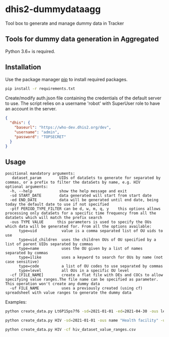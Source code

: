 # dhis2-dummydataagg

Tool box to generate and manage dummy data in Tracker

## Tools for dummy data generation in Aggregated

Python 3.6+ is required.

## Installation

Use the package manager [pip](https://pip.pypa.io/en/stable/) to install required packages.

```bash
pip install -r requirements.txt
```

Create/modify auth.json file containing the credentials of the default server to use. The script relies on a username 'robot' with SuperUser role to have an account in the server.

```json
{
  "dhis": {
    "baseurl": "https://who-dev.dhis2.org/dev",
    "username": "admin",
    "password": "TOPSECRET"
  }
}
```

## Usage

	positional mandatory arguments:
  	   dataset_param        UIDs of dataSets to generate for separated by commas, or a prefix to filter the dataSets by name, e.g. HIV
  	optional arguments:
	  -h, --help            show the help message and exit
	  -sd START_DATE        data generated will start from start date
	  -ed END_DATE          data will be generated until end date, being today the default date to use if not specified
	  -ptf PERIOD_TYPE_FILTER can be d, w, m, q, y    this options allows processing only dataSets for a specific time frequency from all the dataSets which will match the prefix search
	  -ous TYPE VALUE      this parameters is used to specify the OUs which data will be generated for. From all the options available:
	      type=uid           value is a comma separated list of OU uids to use
	      type=uid_children  uses the children OUs of OU specified by a list of parent UIDs separated by commas
	      type=name          uses the OU given by a list of names separated by commas
	      type=ilike         uses a keyword to search for OUs by name (not case sensitive)
	      type=code          a list of OU codes to use separated by commas
	      type=level         all OUs in a specific OU level
	  -cf [FILE_NAME]        create a flat file with DEs and COCs to allow specifying value ranges.The file name can be specified as parameter. This operation won't create any dummy data
	  -uf FILE_NAME          uses a previously created (using cf) spreadsheet with value ranges to generate the dummy data
	  
Examples:
```bash
python create_data.py Lt6P15ps7f6 -sd=2021-01-01 -ed=2021-04-30 -ous level 4

python create_data.py HIV -sd=2021-01-01 -ous name "Health facility" -uf test.csv

python create_data.py HIV -cf hiv_dataset_value_ranges.csv
```
